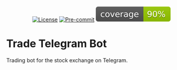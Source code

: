 <div align="center">

[![License](https://img.shields.io/github/license/kutsevol/tradernet-api)](https://github.com/kutsevol/tradernet-api/blob/main/LICENSE)
[![Pre-commit](https://img.shields.io/badge/pre--commit-enabled-brightgreen?logo=pre-commit&logoColor=white)](https://github.com/kutsevol/trade-telegram-bot/blob/main/.pre-commit-config.yaml)
![Coverage Report](assets/images/coverage.svg)

</div>

# Trade Telegram Bot
Trading bot for the stock exchange on Telegram. </br>

